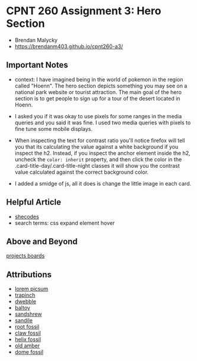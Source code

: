 # CPNT 260 Assignment 3: Hero Section
- Brendan Malycky
- https://brendanm403.github.io/cpnt260-a3/

## Important Notes
- context: I have imagined being in the world of pokemon in the region called "Hoenn". The hero section depicts something you may see on a national park website or tourist attraction. The main goal of the hero section is to get people to sign up for a tour of the desert located in Hoenn.

- I asked you if it was okay to use pixels for some ranges in the media queries and you said it was fine. I used two media queries with pixels to fine tune some mobile displays.

- When inspecting the text for contrast ratio you'll notice firefox will tell you that its calculating the value against a white background if you inspect the h2. Instead, if you inspect the anchor element inside the h2, uncheck the `color: inherit` property, and then click the color in the .card-title-day/.card-title-night classes it will show you the contrast value calculated against the correct background color.

- I added a smidge of js, all it does is change the little image in each card.

## Helpful Article
- [shecodes](https://www.shecodes.io/athena/3020-how-to-use-hover-to-expand-a-button-in-css)
- search terms: css expand element hover

## Above and Beyond
[projects boards](https://github.com/users/brendanm403/projects/2)

## Attributions
- [lorem picsum](https://fastly.picsum.photos/id/184/4288/2848.jpg?hmac=l0fKWzmWf6ISTPMEm1WjRdxn35sg6U3GwZLn5lvKhTI)
- [trapinch](https://bulbapedia.bulbagarden.net/wiki/File:0328Trapinch.png)
- [dwebble](https://bulbapedia.bulbagarden.net/wiki/File:0557Dwebble.png)
- [baltoy](https://bulbapedia.bulbagarden.net/wiki/File:0343Baltoy.png)
- [sandshrew](https://bulbapedia.bulbagarden.net/wiki/File:0027Sandshrew.png)
- [sandile](https://bulbapedia.bulbagarden.net/wiki/File:0551Sandile.png)
- [root fossil](https://bulbapedia.bulbagarden.net/wiki/File:Dream_Root_Fossil_Sprite.png)
- [claw fossil](https://bulbapedia.bulbagarden.net/wiki/File:Dream_Claw_Fossil_Sprite.png)
- [helix fossil](https://bulbapedia.bulbagarden.net/wiki/File:Dream_Helix_Fossil_Sprite.png)
- [old amber](https://bulbapedia.bulbagarden.net/wiki/File:Dream_Old_Amber_Sprite.png)
- [dome fossil](https://bulbapedia.bulbagarden.net/wiki/File:Dream_Dome_Fossil_Sprite.png)













 








